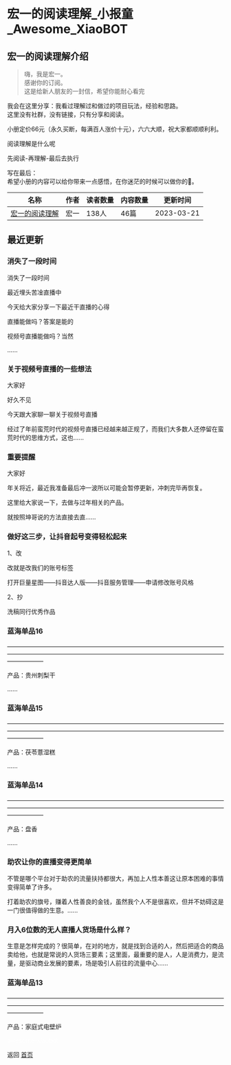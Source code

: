 # 宏一的阅读理解_小报童_Awesome_XiaoBOT

## 宏一的阅读理解介绍
> 嗨，我是宏一。    
感谢你的订阅。    
这是给新人朋友的一封信，希望你能耐心看完    
    
我会在这里分享：我看过理解过和做过的项目玩法，经验和思路。    
这里没有社群，没有链接，只有分享和阅读。    
    
小册定价66元（永久买断，每满百人涨价十元），六六大顺，祝大家都顺顺利利。    
    
阅读理解是什么呢    
    
先阅读-再理解-最后去执行    
    
写在最后：    
希望小册的内容可以给你带来一点感悟，在你迷茫的时候可以做你的🔦。  
  


|名称|作者|读者数量|内容数量|更新时间|
|---|---|---|---|---|
|[宏一的阅读理解](https://xiaobot.net/p/605294954?refer=0b133df9-27dc-423b-8101-639049001c13)|宏一|138人|46篇|2023-03-21|

## 最近更新
### 消失了一段时间

消失了一段时间

最近埋头苦凎直播中

今天给大家分享一下最近干直播的心得

直播能做吗？答案是能的

视频号直播能做吗？当然

......

### 关于视频号直播的一些想法

大家好

好久不见

今天跟大家聊一聊关于视频号直播

经过了年前蛮荒时代的视频号直播已经越来越正规了，而我们大多数人还停留在蛮荒时代的思维方式，这也......

### 重要提醒

大家好

年关将近，最近我准备最后冲一波所以可能会暂停更新，冲刺完毕再恢复。

这里给大家说一下，去做与过年相关的产品。

就按照坤哥说的方法直接去直......

### 做好这三步，让抖音起号变得轻松起来

1、改

改就是改我们的账号标签

打开巨量星图——抖音达人版——抖音服务管理——申请修改账号风格

2、抄

洗稿同行优秀作品

### 蓝海单品16

——————————————————————————————————————————————————————————————————————————————

产品：贵州刺梨干

......

### 蓝海单品15

——————————————————————————————————————————————————————————————————————————————

产品：茯苓薏湿糕

......

### 蓝海单品14

——————————————————————————————————————————————————————————————————————————————

产品：盘香

......

### 助农让你的直播变得更简单

不管是哪个平台对于助农的流量扶持都很大，再加上人性本善这让原本困难的事情变得简单了许多。

打着助农的旗号，赚着人性善良的金钱，虽然我个人不是很喜欢，但并不妨碍这是一门很值得做的生意。......

### 月入6位数的无人直播人货场是什么样？

生意是怎样完成的？很简单，在对的地方，就是找到合适的人，然后把适合的商品卖给他，也就是常说的人货场三要素；这里面，最重要的是人，人是消费力，是流量，是驱动商业发展的要素，场是吸引人前往的流量中心......

### 蓝海单品13

——————————————————————————————————————————————————————————————————————————————

产品：家庭式电壁炉


<a href="https://github.com/Reno9527/awesome-xiaobot" style="color: white; text-decoration: none;">awesome-xiaobot</a>

返回 [首页](../README.md)

